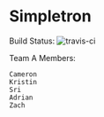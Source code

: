 # Simpletron

Build Status: ![travis-ci](https://travis-ci.org/Hot-Like-Sauce/Simpletron.svg?branch=master)

Team A Members:

    Cameron
    Kristin
    Sri
    Adrian
    Zach
